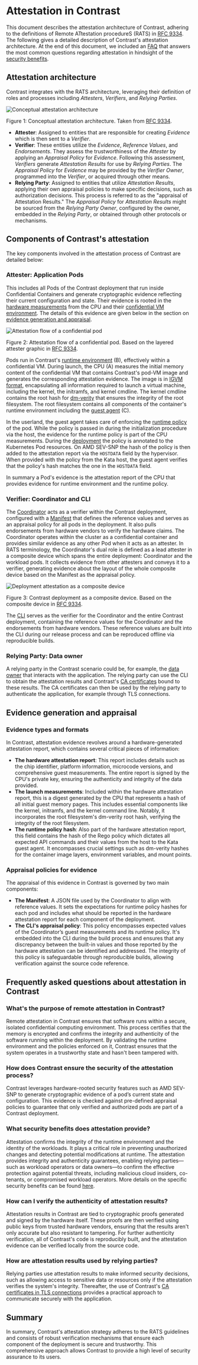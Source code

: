 # Attestation in Contrast

This document describes the attestation architecture of Contrast, adhering to the definitions of Remote ATtestation procedureS (RATS) in [RFC 9334](https://www.rfc-editor.org/rfc/rfc9334.html).
The following gives a detailed description of Contrast's attestation architecture.
At the end of this document, we included an [FAQ](#frequently-asked-questions-about-attestation-in-contrast) that answers the most common questions regarding attestation in hindsight of the [security benefits](../basics/security-benefits.md).

## Attestation architecture
Contrast integrates with the RATS architecture, leveraging their definition of roles and processes including *Attesters*, *Verifiers*, and *Relying Parties*.

![Conceptual attestation architecture](../_media/attestation-rats-architecture.svg)

Figure 1: Conceptual attestation architecture. Taken from [RFC 9334](https://www.rfc-editor.org/rfc/rfc9334.html#figure-1).


- **Attester**: Assigned to entities that are responsible for creating *Evidence* which is then sent to a *Verifier*.
- **Verifier**: These entities utilize the *Evidence*, *Reference Values*, and *Endorsements*. They assess the trustworthiness of the *Attester* by applying an *Appraisal Policy* for *Evidence*. Following this assessment, *Verifiers* generate *Attestation Results* for use by *Relying Parties*. The *Appraisal Policy* for *Evidence* may be provided by the *Verifier Owner*, programmed into the *Verifier*, or acquired through other means.
- **Relying Party**: Assigned to entities that utilize *Attestation Results*, applying their own appraisal policies to make specific decisions, such as authorization decisions. This process is referred to as the "appraisal of Attestation Results." The *Appraisal Policy* for *Attestation Results* might be sourced from the *Relying Party Owner*, configured by the owner, embedded in the *Relying Party*, or obtained through other protocols or mechanisms.

## Components of Contrast's attestation
The key components involved in the attestation process of Contrast are detailed below:

### Attester: Application Pods
This includes all Pods of the Contrast deployment that run inside Confidential Containers and generate cryptographic evidence reflecting their current configuration and state.
Their evidence is rooted in the [hardware measurements](../basics/confidential-containers.md) from the CPU and their [confidential VM environment](../components/runtime.md).
The details of this evidence are given below in the section on [evidence generation and appraisal](#evidence-generation-and-appraisal).

![Attestation flow of a confidential pod](../_media/attestation-pod.svg)

Figure 2: Attestation flow of a confidential pod. Based on the layered attester graphic in [RFC 9334](https://www.rfc-editor.org/rfc/rfc9334.html#figure-3).

Pods run in Contrast's [runtime environment](../components/runtime.md) (B), effectively within a confidential VM.
During launch, the CPU (A) measures the initial memory content of the confidential VM that contains Contrast's pod-VM image and generates the corresponding attestation evidence.
The image is in [IGVM format](https://github.com/microsoft/igvm), encapsulating all information required to launch a virtual machine, including the kernel, the initramfs, and kernel cmdline.
The kernel cmdline contains the root hash for [dm-verity](https://www.kernel.org/doc/html/latest/admin-guide/device-mapper/verity.html) that ensures the integrity of the root filesystem.
The root filesystem contains all  components of the container's runtime environment including the [guest agent](../basics/confidential-containers.md#kata-containers) (C).

In the userland, the guest agent takes care of enforcing the [runtime policy](../components/index.md#runtime-policies) of the pod.
While the policy is passed in during the initialization procedure via the host, the evidence for the runtime policy is part of the CPU measurements.
During the [deployment](../deployment.md#generate-policy-annotations-and-manifest) the policy is annotated to the Kubernetes Pod resources.
On AMD SEV-SNP the hash of the policy is then added to the attestation report via the `HOSTDATA` field by the hypervisor.
When provided with the policy from the Kata host, the guest agent verifies that the policy's hash matches the one in the `HOSTDATA` field.

In summary a Pod's evidence is the attestation report of the CPU that provides evidence for runtime environment and the runtime policy.

### Verifier: Coordinator and CLI
The [Coordinator](../components/index.md#the-coordinator) acts as a verifier within the Contrast deployment, configured with a [Manifest](../components/index.md#the-manifest) that defines the reference values and serves as an appraisal policy for all pods in the deployment.
It also pulls endorsements from hardware vendors to verify the hardware claims.
The Coordinator operates within the cluster as a confidential container and provides similar evidence as any other Pod when it acts as an attester.
In RATS terminology, the Coordinator's dual role is defined as a lead attester in a composite device which spans the entire deployment: Coordinator and the workload pods.
It collects evidence from other attesters and conveys it to a verifier, generating evidence about the layout of the whole composite device based on the Manifest as the appraisal policy.

![Deployment attestation as a composite device](../_media/attestation-composite-device.svg)

Figure 3: Contrast deployment as a composite device. Based on the composite device in [RFC 9334](https://www.rfc-editor.org/rfc/rfc9334.html#figure-4).

The [CLI](../components/index.md#the-cli-command-line-interface) serves as the verifier for the Coordinator and the entire Contrast deployment, containing the reference values for the Coordinator and the endorsements from hardware vendors.
These reference values are built into the CLI during our release process and can be reproduced offline via reproducible builds.

### Relying Party: Data owner
A relying party in the Contrast scenario could be, for example, the [data owner](../basics/security-benefits.md) that interacts with the application.
The relying party can use the CLI to obtain the attestation results and Contrast's [CA certificates](certificates.md) bound to these results.
The CA certificates can then be used by the relying party to authenticate the application, for example through TLS connections.


## Evidence generation and appraisal

### Evidence types and formats
In Contrast, attestation evidence revolves around a hardware-generated attestation report, which contains several critical pieces of information:

- **The hardware attestation report**: This report includes details such as the chip identifier, platform information, microcode versions, and comprehensive guest measurements. The entire report is signed by the CPU's private key, ensuring the authenticity and integrity of the data provided.
- **The launch measurements**: Included within the hardware attestation report, this is a digest generated by the CPU that represents a hash of all initial guest memory pages. This includes essential components like the kernel, initramfs, and the kernel command line. Notably, it incorporates the root filesystem's dm-verity root hash, verifying the integrity of the root filesystem.
- **The runtime policy hash**: Also part of the hardware attestation report, this field contains the hash of the Rego policy which dictates all expected API commands and their values from the host to the Kata guest agent. It encompasses crucial settings such as dm-verity hashes for the container image layers, environment variables, and mount points.

### Appraisal policies for evidence
The appraisal of this evidence in Contrast is governed by two main components:

- **The Manifest**: A JSON file used by the Coordinator to align with reference values. It sets the expectations for runtime policy hashes for each pod and includes what should be reported in the hardware attestation report for each component of the deployment.
- **The CLI's appraisal policy**: This policy encompasses expected values of the Coordinator’s guest measurements and its runtime policy. It's embedded into the CLI during the build process and ensures that any discrepancy between the built-in values and those reported by the hardware attestation can be identified and addressed. The integrity of this policy is safeguardable through reproducible builds, allowing verification against the source code reference.



## Frequently asked questions about attestation in Contrast

### What's the purpose of remote attestation in Contrast?
Remote attestation in Contrast ensures that software runs within a secure, isolated confidential computing environment.
This process certifies that the memory is encrypted and confirms the integrity and authenticity of the software running within the deployment.
By validating the runtime environment and the policies enforced on it, Contrast ensures that the system operates in a trustworthy state and hasn't been tampered with.

### How does Contrast ensure the security of the attestation process?

Contrast leverages hardware-rooted security features such as AMD SEV-SNP to generate cryptographic evidence of a pod’s current state and configuration.
This evidence is checked against pre-defined appraisal policies to guarantee that only verified and authorized pods are part of a Contrast deployment.

### What security benefits does attestation provide?

Attestation confirms the integrity of the runtime environment and the identity of the workloads.
It plays a critical role in preventing unauthorized changes and detecting potential modifications at runtime.
The attestation provides integrity and authenticity guarantees, enabling relying parties—such as workload operators or data owners—to confirm the effective protection against potential threats, including malicious cloud insiders, co-tenants, or compromised workload operators.
More details on the specific security benefits can be found [here](../basics/security-benefits.md).

### How can I verify the authenticity of attestation results?

Attestation results in Contrast are tied to cryptographic proofs generated and signed by the hardware itself.
These proofs are then verified using public keys from trusted hardware vendors, ensuring that the results aren't only accurate but also resistant to tampering.
For further authenticity verification, all of Contrast's code is reproducibly built, and the attestation evidence can be verified locally from the source code.

### How are attestation results used by relying parties?

Relying parties use attestation results to make informed security decisions, such as allowing access to sensitive data or resources only if the attestation verifies the system's integrity.
Thereafter, the use of Contrast's [CA certificates in TLS connections](certificates.md) provides a practical approach to communicate securely with the application.

## Summary

In summary, Contrast's attestation strategy adheres to the RATS guidelines and consists of robust verification mechanisms that ensure each component of the deployment is secure and trustworthy.
This comprehensive approach allows Contrast to provide a high level of security assurance to its users.
